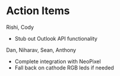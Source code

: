 # Action Items

Rishi, Cody
- Stub out Outlook API functionality

Dan, Niharav, Sean, Anthony
- Complete integration with NeoPixel
- Fall back on cathode RGB leds if needed
